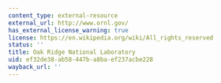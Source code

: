 ```yaml
---
content_type: external-resource
external_url: http://www.ornl.gov/
has_external_license_warning: true
license: https://en.wikipedia.org/wiki/All_rights_reserved
status: ''
title: Oak Ridge National Laboratory
uid: ef32de38-ab58-447b-a8ba-ef237acbe228
wayback_url: ''
---
```

